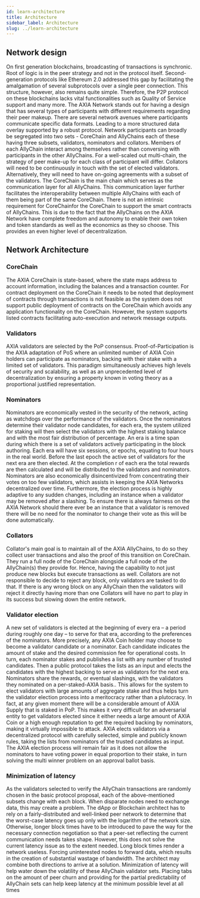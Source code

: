 ```yaml
---
id: learn-architecture
title: Architecture
sidebar_label: Architecture
slug: ../learn-architecture
---
```


## Network design
On first generation blockchains, broadcasting of transactions is synchronic. Root of logic is in the peer strategy and not in the protocol itself. Second-generation protocols like Ethereum 2.0 addressed this gap by facilitating the amalgamation of several subprotocols over a single peer connection. This structure, however, also remains quite simple. Therefore, the P2P protocol on these blockchains lacks vital functionalities such as Quality of Service support and many more.
The AXIA Network stands out for having a design that has several types of participants with different requirements regarding their peer makeup. There are several network avenues where participants communicate specific data formats. Leading to a more structured data overlay supported by a robust protocol. 
Network participants can broadly be segregated into two sets -  CoreChain and AllyChains each of these having three subsets, validators, nominators and collators. Members of each AllyChain interact among themselves rather than conversing with participants in the other AllyChains. 
For a well-scaled out multi-chain, the strategy of peer make-up for each class of participant will differ. Collators will need to be continuously in touch with the set of elected validators. Alternatively, they will need to have on-going agreements with a subset of the validators. 
The CoreChain is the main chain which serves as the communication layer for all AllyChains. This communication layer further facilitates the interoperability between multiple AllyChains with each of them being part of the same CoreChain. There is not an intrinsic requirement for CoreChainfor the CoreChain to support the smart contracts of AllyChains. This is due to the fact that the AllyChains on the AXIA Network have complete freedom and autonomy to enable their own token and token standards as well as the economics as they so choose. This provides an even higher level of decentralization.


## Network Architecture
### CoreChain
The AXIA CoreChain is state-based, where the state maps address to account information, including the balances and a transaction counter. 
For contract deployment on the CoreChain it needs to be noted that deployment of contracts through transactions is not feasible as the system does not support public deployment of contracts on the CoreChain which avoids any application functionality on the CoreChain.
However, the system supports listed contracts facilitating auto-execution and network message outputs.	

### Validators
AXIA validators are selected by the PoP consensus. Proof-of-Participation  is the AXIA  adaptation of PoS where an unlimited number of AXIA Coin holders can participate as nominators, backing with their stake with a limited set of validators. This paradigm simultaneously achieves high levels of security and scalability, as well as an unprecedented level of decentralization by ensuring a property known in voting theory as a proportional justified representation.
### Nominators
Nominators are economically vested in the security of the network, acting as watchdogs over the performance of the validators. Once the nominators determine their validator node candidates, for each era, the system utilized for staking will then select the validators with the highest staking balance and with the most fair distribution of percentage. 
An era is a time span during which there is a set of validators actively participating in the block authoring. Each era will have six sessions, or epochs, equating to four hours in the real world. Before the last epoch the active set of validators for the next era are then elected.  At the completion r  of each era the total rewards are then calculated and will be distributed to the validators and nominators. 
Nominators are also economically disincentivized from concentrating their votes on too few validators, which assists in keeping the AXIA Networks decentralized over time. Furthermore, the election process is highly adaptive to any sudden changes, including an instance when a validator may be removed after a slashing. 
To ensure there is always fairness on the AXIA Network should there ever be an instance that a validator is removed there will be no need for the nominator to change their vote as this will be done automatically. 
### Collators
Collator's main goal is to maintain all of the AXIA AllyChains, to do so they collect user transactions and also the proof of this transition on CoreChain. They run a full node of the CoreChain alongside a full node of the AllyChain(s) they provide for. Hence, having the capability to not just produce new blocks but execute transactions as well. Collators are not responsible to decide to reject any block, only validators are tasked to do that. If there is any wrong block on any AllyChain then the validators will reject it directly having more than one Collators will have no part to play in its success but slowing down the entire network.
### Validator election
A new set of validators is elected at the beginning of every era – a period during roughly one day – to serve for that era, according to the preferences of the nominators. More precisely, any AXIA Coin holder may choose to become a validator candidate or a nominator. Each candidate indicates the amount of stake and the desired commission fee for operational costs. In turn, each nominator stakes and publishes a list with any number of trusted candidates. Then a public protocol takes the lists as an input and elects the candidates with the highest backing to serve as validators for the next era.
Nominators share the rewards, or eventual slashings, with the validators they nominated on a per-staked-AXIA basis.. This allows for the system to elect validators with large amounts of aggregate stake and thus helps turn the validator election process into a meritocracy rather than a plutocracy. In fact, at any given moment there will be a considerable amount of AXIA Supply that is staked in PoP. This makes it very difficult for an adversarial entity to get validators elected since it either needs a large amount of AXIA Coin or a high enough reputation to get the required backing by nominators, making it virtually impossible to attack.
AXIA elects validators via a decentralized protocol with carefully selected, simple and publicly known rules, taking the lists from nominators of the trusted candidates as input. The AXIA election process will remain fair as it does not allow the nominators to have voting power in equal proportion to their stake, in turn solving the multi winner problem on an approval ballot basis.
### Minimization of latency
As the validators selected to verify the AllyChain transactions are randomly chosen in the basic protocol proposal, each of the above-mentioned subsets change with each block. When disparate nodes need to exchange data, this may create a problem. The dApp or Blockchain architect has to rely on a fairly-distributed and well-linked peer network to determine that the worst-case latency goes up only with the logarithm of the network size. Otherwise, longer block times have to be introduced to pave the way for the necessary connection negotiation so that a peer-set reflecting the current communication needs takes shape. However, this does not solve the current latency issue as to the extent needed.
Long block times render a network useless. Forcing uninterested nodes to forward data, which results in the creation of substantial wastage of bandwidth. 
The architect may combine both directions to arrive at a solution. Minimization of latency will help water down the volatility of these AllyChain validator sets. Placing tabs on the amount of peer churn and providing for the partial predictability of AllyChain sets can help keep latency at the minimum possible level at all times

